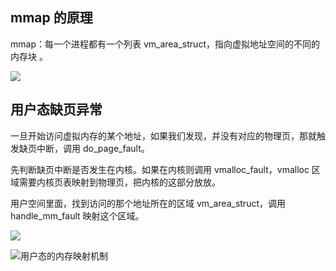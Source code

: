 ## mmap 的原理
mmap：每一个进程都有一个列表 vm_area_struct，指向虚拟地址空间的不同的内存块 。

![](/images/1649476555421-ca8f5dbe-4067-494f-96e1-c88e26b7b13b.png)

## 用户态缺页异常
一旦开始访问虚拟内存的某个地址，如果我们发现，并没有对应的物理页，那就触发缺页中断，调用 do_page_fault。



先判断缺页中断是否发生在内核。如果在内核则调用 vmalloc_fault，vmalloc 区域需要内核页表映射到物理页，把内核的这部分放放。



用户空间里面，找到访问的那个地址所在的区域 vm_area_struct，调用 handle_mm_fault 映射这个区域。

![](/images/1649476712292-b75b0592-0a61-4d18-be72-1a58e507a33c.png)

![用户态的内存映射机制](/images/1649476822225-a8b61368-3bb7-4e43-bbba-46937236e7e5.png)

